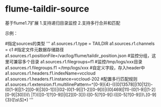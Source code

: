 # flume-taildir-source
基于flume1.7扩展
1.支持递归目录监控
2.支持多行合并和匹配

示例：

#指定sources的类型
'''
a1.sources.r1.type = TAILDIR
a1.sources.r1.channels = c1
#指定文件元数据存储路径
a1.sources.r1.positionFile=/var/log/flume/taildir_position.json
#监控分组，这里可兼容多个目录
a1.sources.r1.filegroups=f1
#监控/tmp/logs/xxx目录
a1.sources.r1.filegroups.f1 =/tmp/logs/xxx
#自定义字段，存入header中
a1.sources.r1.headers.f1.indexName=vccloud
a1.sources.r1.headers.f1.instance=vccloud-202
#配置多行匹配规则
a1.sources.r1.extension.f1.multilinePattern=^[0-9]{4}-(((0[13578]|(10|12))-(0[1-9]|[1-2][0-9]|3[0-1]))|(02-(0[1-9]|[1-2][0-9]))|((0[469]|11)-(0[1-9]|[1-2][0-9]|30)))(\\ |T)(([0-1]?[0-9])|([2][0-3])):([0-5]?[0-9]):(([0-5]?[0-9]))\\.[0-9]{3}([\\s\\S]*)
'''
